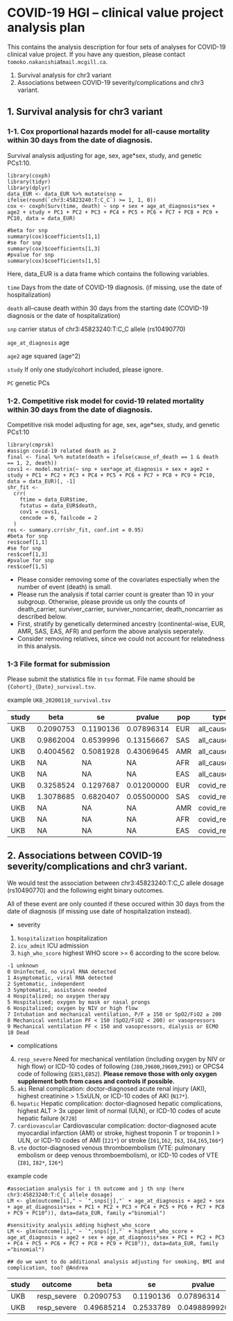 # COVID-19 HGI – clinical value project analysis plan 

This contains the analysis description for four sets of analyses for COVID-19 clinical value project.
If you have any question, please contact `tomoko.nakanishi`at`mail.mcgill.ca`.

1. Survival analysis for chr3 variant
2. Associations between COVID-19 severity/complications and chr3 variant.

## 1. Survival analysis for chr3 variant
### 1-1.	Cox proportional hazards model for all-cause mortality within 30 days from the date of diagnosis.

Survival analysis adjusting for age, sex, age*sex, study, and genetic PCs1:10.

```{r}
library(coxph)
library(tidyr)
library(dplyr)
data_EUR <- data_EUR %>% mutate(snp = ifelse(round(`chr3:45823240:T:C_C`) >= 1, 1, 0))
cox <- coxph(Surv(time, death) ~ snp + sex + age_at_diagnosis*sex + age2 + study + PC1 + PC2 + PC3 + PC4 + PC5 + PC6 + PC7 + PC8 + PC9 + PC10, data = data_EUR)

#beta for snp
summary(cox)$coefficients[1,1]
#se for snp
summary(cox)$coefficients[1,3]
#pvalue for snp
summary(cox)$coefficients[1,5]

```
Here, data_EUR is a data frame which contains the following variables.

`time` Days from the date of COVID-19 diagnosis. (if missing, use the date of hospitalization)

`death` all–cause death within 30 days from the starting date (COVID-19 diagnosis or the date of hospitalization)

`snp` carrier status of chr3:45823240:T:C_C allele (rs10490770)

`age_at_diagnosis` age

`age2` age squared (age^2)

`study` If only one study/cohort included, please ignore.

`PC` genetic PCs

### 1-2. Competitive risk model for covid-19 related mortality within 30 days from the date of diagnosis.

Competitive risk model adjusting for age, sex, age*sex, study, and genetic PCs1:10

```{r}
library(cmprsk)
#assign covid-19 related death as 2
final <- final %>% mutate(death = ifelse(cause_of_death == 1 & death == 1, 2, death))
covs1 <- model.matrix(~ snp + sex*age_at_diagnosis + sex + age2 + study + PC1 + PC2 + PC3 + PC4 + PC5 + PC6 + PC7 + PC8 + PC9 + PC10, data = data_EUR)[, -1]
shr_fit <- 
  crr(
    ftime = data_EUR$time,
    fstatus = data_EUR$death,
    cov1 = covs1,
    cencode = 0, failcode = 2
  )
res <- summary.crr(shr_fit, conf.int = 0.95)
#beta for snp
res$coef[1,1]
#se for snp
res$coef[1,3]
#pvalue for snp
res$coef[1,5]
```

* Please consider removing some of the covariates espectially when the number of event (death) is small.
* Please run the analysis if total carrier count is greater than 10 in your subgroup. Otherwise, please provide us only the counts of  death_carrier, surviver_carrier, surviver_noncarrier, death_noncarrier as described below.
* First, stratify by genetically determined ancestry (continental-wise, EUR, AMR, SAS, EAS, AFR) and perform the above analysis seperately.
* Consider removing relatives, since we could not account for relatedness in this analysis.


### 1-3 File format for submission

Please submit the statistics file in `tsv` format.
File name should be `{Cohort}_{Date}_survival.tsv`.

example
`UKB_20200110_survival.tsv`


| study |  beta |  se  | pvalue | pop | type | death_carrier | surviver_carrier | surviver_noncarrier | death_noncarrier | covariates_used
----|----|----|----|----|----|----|----|----|----|----|
| UKB |  0.2090753 | 0.1190136 | 0.07896314 | EUR  |  all_cause | 91 | 523 | 2439 | 388 | age,age2,sex,age*sex,PC1:10,study |
| UKB |  0.9862004 | 0.6539996 | 0.13156667 | SAS  |  all_cause | 6 | 51 | 60 | 4 | age,sex |
| UKB |  0.4004562 | 0.5081928 | 0.43069645 | AMR  |  all_cause | 5 | 16 | 126 | 18 | age,sex |
| UKB |  NA | NA | NA | AFR |  all_cause | 0 | 2 | 162 | 44 | NA |
| UKB |  NA | NA | NA | EAS |  all_cause | 0 | 1 | 52 | 2 | NA |
| UKB |  0.3258524 | 0.1297687 | 0.01200000 | EUR |  covid_related | 78 | 370 | 1932 | 309 | age,age2,sex,age*sex,PC1:10,study |
| UKB |  1.3078685 | 0.6820407 | 0.05500000 | SAS |  covid_related | 6 | 41 | 57 | 3 | age,sex |
| UKB |  NA | NA | NA | AMR |  covid_related | 1 | 5 | 36 | 0 | age,sex |
| UKB |  NA | NA | NA | AFR |  covid_related | 0 | 1 | 146 | 33 | age,sex |
| UKB |  NA | NA | NA | EAS |  covid_related | 0 | 1 | 45 | 0 | NA |


## 2. Associations between COVID-19 severity/complications and chr3 variant.

We would test the association between chr3:45823240:T:C_C allele dosage (rs10490770) and the following eight binary outcomes.  

All of these event are only counted if these occured within 30 days from the date of diagnosis (if missing use date of hospitalization instead).

* severity 
1. `hospitalization` hospitalization 
2. `icu_admit` ICU admission
3. `high_who_score` highest WHO score >= 6 according to the score below.

```
-1 unknown
0 Uninfected, no viral RNA detected
1 Asymptomatic, viral RNA detected
2 Symtomatic, independent
3 Symptomatic, assistance needed
4 Hospitalized; no oxygen therapy
5 Hospitalised; oxygen by mask or nasal prongs
6 Hospitalized; oxygen by NIV or high flow
7 Intubation and mechanical ventilation, P/F ≥ 150 or SpO2/FiO2 ≥ 200
8 Mechanical ventilation PF < 150 (SpO2/FiO2 < 200) or vasopressors
9 Mechanical ventilation PF < 150 and vasopressors, dialysis or ECMO
10 Dead
```

* complications
4. `resp_severe` Need for mechanical ventilation (including oxygen by NIV or high flow) or ICD-10 codes of following (`J80`,`J9600`,`J9609`,`Z991`) or OPCS4 code of following (`E851`,`E852`). **Please remove those with only oxygen supplement both from cases and controls if possible.**
5. `aki` Renal complication: doctor-diagnosed acute renal injury (AKI), highest creatinine > 1.5xULN, or ICD-10 codes of AKI (`N17*`). 
6. `hepatic` Hepatic complication: doctor-diagnosed hepatic complications, highest ALT > 3x upper limit of normal (ULN), or ICD-10 codes of acute hepatic failure (`K720`)
7. `cardiovascular` Cardiovascular complication: doctor-diagnosed acute myocardial infarction (AMI) or stroke, highest troponin T or troponin I > ULN, or ICD-10 codes of AMI (`I21*`) or stroke (`I61`,`I62`, `I63`, `I64`,`I65`,`I66*`)
8. `vte` doctor-diagnosed venous thromboembolism (VTE: pulmonary embolism or deep venous thromboembolism), or ICD-10 codes of VTE (`I81`, `I82*`, `I26*`)


example code 

```{r}
#association analysis for i th outcome and j th snp (here chr3:45823240:T:C_C allele dosage)
LM <- glm(outcome[i]," ~ `",snps[j],"` + age_at_diagnosis + age2 + sex + age_at_diagnosis*sex + PC1 + PC2 + PC3 + PC4 + PC5 + PC6 + PC7 + PC8 + PC9 + PC10")), data=data_EUR, family ="binomial")

#sensitivity analysis adding highest_who_score
LM <- glm(outcome[i]," ~ `",snps[j],"` + highest_who_score + age_at_diagnosis + age2 + sex + age_at_diagnosis*sex + PC1 + PC2 + PC3 + PC4 + PC5 + PC6 + PC7 + PC8 + PC9 + PC10")), data=data_EUR, family ="binomial")

## do we want to do additional analysis adjusting for smoking, BMI and complication, too? @Andrea

```

| study |  outcome | beta |  se  | pvalue | pop | N_case | N_control | snp | covariates_used | 
|----|----|----|----|----|----|----|----|----|----|
| UKB |  resp_severe | 0.2090753 | 0.1190136 | 0.07896314 | EUR | 270 | 607 | chr3:45823240:T:C_C | age,age2,sex,age*sex,PC1:10,study |
| UKB |  resp_severe | 0.49685214 | 0.2533789 | 0.0498899920 | EUR | 578 | 593  | chr3:45823240:T:C_C | age,age2,sex,age*sex,PC1:10,study |
